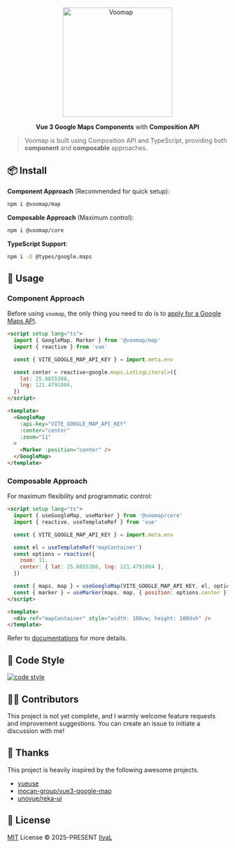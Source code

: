 <br>
<p align="center">
<a href="https://voomap.zeabur.app/" target="_blank">
<img src="https://voomap.zeabur.app/voomap.svg" alt="Voomap" height="250" width="250"/>
</a>
</p>

<p align="center">
<b>Vue 3 Google Maps Components</b> with <b>Composition API</b>

</p>

> Voomap is built using Composition API and TypeScript, providing both **component** and **composable** approaches.

## 📦 Install

**Component Approach** (Recommended for quick setup):
```bash
npm i @voomap/map
```

**Composable Approach** (Maximum control):
```bash
npm i @voomap/core
```

**TypeScript Support**:
```bash
npm i -D @types/google.maps
```

## 🦄 Usage

### Component Approach

Before using `voomap`, the only thing you need to do is to [apply for a Google Maps API](https://developers.google.com/maps/documentation/javascript/get-api-key).

```html
<script setup lang="ts">
  import { GoogleMap, Marker } from '@voomap/map'
  import { reactive } from 'vue'

  const { VITE_GOOGLE_MAP_API_KEY } = import.meta.env

  const center = reactive<google.maps.LatLngLiteral>({
    lat: 25.0855388,
    lng: 121.4791004,
  })
</script>

<template>
  <GoogleMap
    :api-key="VITE_GOOGLE_MAP_API_KEY"
    :center="center"
    :zoom="11"
  >
    <Marker :position="center" />
  </GoogleMap>
</template>
```

### Composable Approach

For maximum flexibility and programmatic control:

```html
<script setup lang="ts">
  import { useGoogleMap, useMarker } from '@voomap/core'
  import { reactive, useTemplateRef } from 'vue'

  const { VITE_GOOGLE_MAP_API_KEY } = import.meta.env

  const el = useTemplateRef('mapContainer')
  const options = reactive({
    zoom: 11,
    center: { lat: 25.0855388, lng: 121.4791004 },
  })

  const { maps, map } = useGoogleMap(VITE_GOOGLE_MAP_API_KEY, el, options)
  const { marker } = useMarker(maps, map, { position: options.center })
</script>

<template>
  <div ref="mapContainer" style="width: 100vw; height: 100dvh" />
</template>
```

Refer to [documentations](https://voomap.zeabur.app/) for more details.

## 📃 Code Style

[![code style](https://antfu.me/badge-code-style.svg)](https://github.com/antfu/eslint-config)

## 👨‍🚀 Contributors

This project is not yet complete, and I warmly welcome feature requests and improvement suggestions. You can create an issue to initiate a discussion with me!

## 🌸 Thanks

This project is heavily inspired by the following awesome projects.

- [vueuse](https://github.com/vueuse/vueuse)
- [inocan-group/vue3-google-map](https://github.com/inocan-group/vue3-google-map)
- [unovue/reka-ui](https://github.com/unovue/reka-ui)

## 📄 License

[MIT](./LICENSE) License © 2025-PRESENT [IlyaL](https://github.com/ilyaliao)
